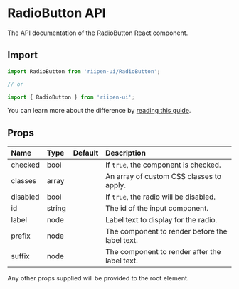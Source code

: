 <!--- This documentation is automatically generated, do not try to edit it. -->

# RadioButton API

<p class="description">The API documentation of the RadioButton React component.</p>

## Import

```js
import RadioButton from 'riipen-ui/RadioButton';

// or

import { RadioButton } from 'riipen-ui';
```

You can learn more about the difference by [reading this guide](/guides/bundle-size).

## Props

| Name | Type | Default | Description |
|:-----|:-----|:--------|:------------|
| <span class="prop-name">checked</span> | <span class="prop-type">bool</span> |  | If `true`, the component is checked. |
| <span class="prop-name">classes</span> | <span class="prop-type">array</span> |  | An array of custom CSS classes to apply. |
| <span class="prop-name">disabled</span> | <span class="prop-type">bool</span> |  | If `true`, the radio will be disabled. |
| <span class="prop-name">id</span> | <span class="prop-type">string</span> |  | The id of the input component. |
| <span class="prop-name">label</span> | <span class="prop-type">node</span> |  | Label text to display for the radio. |
| <span class="prop-name">prefix</span> | <span class="prop-type">node</span> |  | The component to render before the label text. |
| <span class="prop-name">suffix</span> | <span class="prop-type">node</span> |  | The component to render after the label text. |


Any other props supplied will be provided to the root element.
